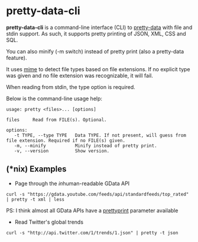 # pretty-data-cli

**pretty-data-cli** is a command-line interface (CLI) to
[pretty-data][pretty-data-url] with file and stdin support. As such, it
supports pretty printing of JSON, XML, CSS and SQL.

You can also minify (-m switch) instead of pretty print (also a pretty-data feature).

It uses [mime][mime-url] to detect file types based on file extensions.
If no explicit type was given and no file extension was recognizable, it will fail.

When reading from stdin, the type option is required.

Below is the command-line usage help:

```
usage: pretty <files>... [options]

files     Read from FILE(s). Optional.

options:
   -t TYPE, --type TYPE   Data TYPE. If not present, will guess from file extension. Required if no FILE(s) given.
   -m, --minify           Minify instead of pretty print.
   -v, --version          Show version.
```

## (\*nix) Examples

* Page through the *in*human-readable GData API

```
curl -s "https://gdata.youtube.com/feeds/api/standardfeeds/top_rated" | pretty -t xml | less
```
PS: I think almost all GData APIs have a [prettyprint][pretty-print-param-url] parameter available

* Read Twitter's global trends

```
curl -s "http://api.twitter.com/1/trends/1.json" | pretty -t json
```

[pretty-data-url]: https://github.com/vkiryukhin/pretty-data
[mime-url]: https://github.com/bentomas/node-mime
[pretty-print-param-url]: https://developers.google.com/youtube/2.0/developers_guide_protocol#prettyprintsp

